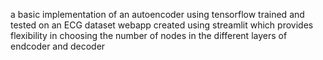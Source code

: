 a basic implementation of an autoencoder using tensorflow 
trained and tested on an ECG dataset
webapp created using streamlit which provides flexibility in choosing the number of nodes in the different layers of endcoder and decoder